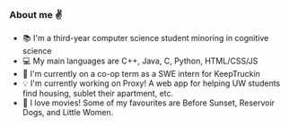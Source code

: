 ### About me :v:
  
- :books: I'm a third-year computer science student minoring in cognitive science  
- :computer: My main languages are C++, Java, C, Python, HTML/CSS/JS
- 🌱 I'm currently on a co-op term as a SWE intern for KeepTruckin   
- :bulb: I'm currently working on Proxy! A web app for helping UW students find housing, sublet their apartment, etc.
- :movie_camera: I love movies! Some of my favourites are Before Sunset, Reservoir Dogs, and Little Women. 
  
<!--
**tiffxnychiu/tiffxnychiu** is a ✨ _special_ ✨ repository because its `README.md` (this file) appears on your GitHub profile.
[![Tiffany's github stats](https://github-readme-stats.vercel.app/api?username=tiffxnychiu&theme=gruvbox&show_icons=true&hide=stars,prs&count_private=true)](https://github.com/anuraghazra/github-readme-stats)
[![Top Langs](https://github-readme-stats.vercel.app/api/top-langs/?username=tiffxnychiu&exclude_repo=shecares.space,GIF-to-ASCII&theme=gruvbox&layout=compact)](https://github.com/anuraghazra/github-readme-stats)

Here are some ideas to get you started:

- 🔭 I’m currently working on ...
- 🌱 I’m currently learning ...
- 👯 I’m looking to collaborate on ...
- 🤔 I’m looking for help with ...
- 💬 Ask me about ...
- 📫 How to reach me: ...
- 😄 Pronouns: ...
- ⚡ Fun fact: ...
-->
